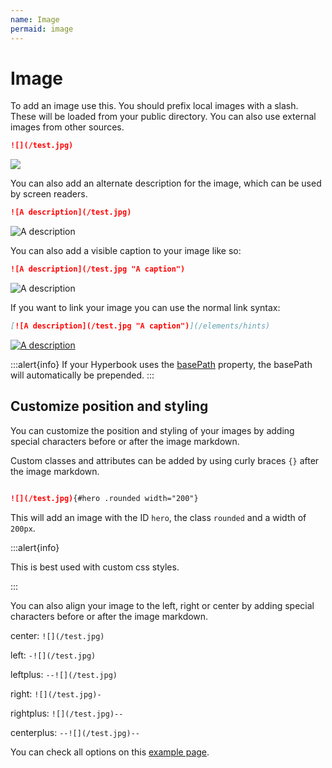 ```yaml
---
name: Image
permaid: image
---
```


# Image

To add an image use this. You should prefix local images with a slash. These
will be loaded from your public directory. You can also use external images
from other sources.

```md
![](/test.jpg)
```

![](/test.jpg)

You can also add an alternate description for the image, which can be used by screen readers.

```md
![A description](/test.jpg)
```

![A description](/test.jpg)

You can also add a visible caption to your image like so:

```md
![A description](/test.jpg "A caption")
```

![A description](/test.jpg "A caption")

If you want to link your image you can use the normal link syntax:

```md
[![A description](/test.jpg "A caption")](/elements/hints)
```

[![A description](/test.jpg "A caption")](/elements/hints)

:::alert{info}
If your Hyperbook uses the [basePath](/configuration/book) property, the basePath will automatically be prepended.
:::

## Customize position and styling

You can customize the position and styling of your images by adding special characters before or after the image markdown.

Custom classes and attributes can be added by using curly braces `{}` after the image markdown.

```md

![](/test.jpg){#hero .rounded width="200"}

```

This will add an image with the ID `hero`, the class `rounded` and a width of `200px`.

:::alert{info}

This is best used with custom css styles.

:::

You can also align your image to the left, right or center by adding special characters before or after the image markdown.

center: `![](/test.jpg)`

left: `-![](/test.jpg)`

leftplus: `--![](/test.jpg)`

right: `![](/test.jpg)-`

rightplus: `![](/test.jpg)--`

centerplus: `--![](/test.jpg)--`

You can check all options on this [example page](./image-styling).
